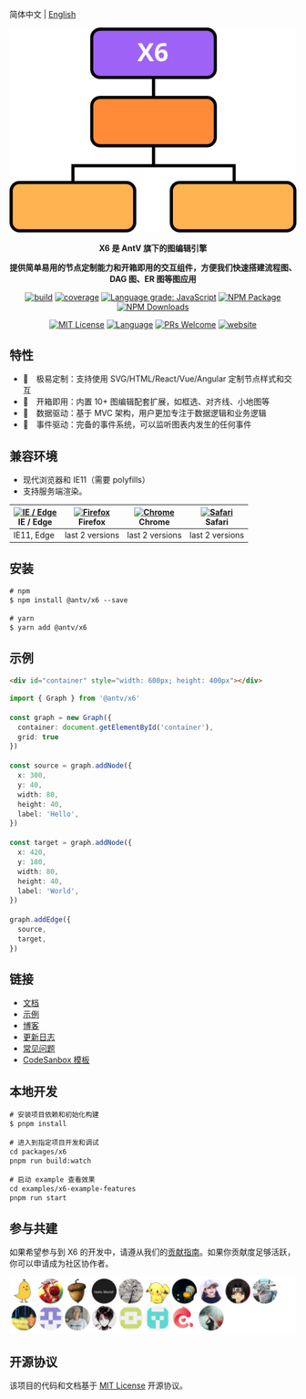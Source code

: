 简体中文 | [English](/README.en-us.md)

<p align="center"><img alt="flow" src="/flow.svg"></p>

<p align="center"><strong>X6 是 AntV 旗下的图编辑引擎</strong></p>
<p align="center"><strong>提供简单易用的节点定制能力和开箱即用的交互组件，方便我们快速搭建流程图、DAG 图、ER 图等图应用</strong></p>

<p align="center">
<a href="https://github.com/antvis/X6/actions/workflows/ci.yml"><img alt="build" src="https://img.shields.io/github/workflow/status/antvis/x6/%F0%9F%91%B7%E3%80%80CI/master?logo=github&style=flat-square"></a>
<a href="https://app.codecov.io/gh/antvis/X6"><img alt="coverage" src="https://img.shields.io/codecov/c/gh/antvis/x6?logo=codecov&style=flat-square&token=15CO54WYUV"></a>
<a href="https://lgtm.com/projects/g/antvis/x6/context:javascript"><img alt="Language grade: JavaScript" src="https://img.shields.io/lgtm/grade/javascript/g/antvis/x6.svg?logo=lgtm&style=flat-square"></a>
<a href="https://www.npmjs.com/package/@antv/x6"><img alt="NPM Package" src="https://img.shields.io/npm/v/@antv/x6.svg?style=flat-square"></a>
<a href="https://www.npmjs.com/package/@antv/x6"><img alt="NPM Downloads" src="https://img.shields.io/npm/dm/@antv/x6?logo=npm&style=flat-square"></a>
</p>

<p align="center">
<a href="/LICENSE"><img src="https://img.shields.io/github/license/antvis/x6?style=flat-square" alt="MIT License"></a>
<a href="https://www.typescriptlang.org"><img alt="Language" src="https://img.shields.io/badge/language-TypeScript-blue.svg?style=flat-square"></a>
<a href="https://github.com/antvis/x6/pulls"><img alt="PRs Welcome" src="https://img.shields.io/badge/PRs-Welcome-brightgreen.svg?style=flat-square"></a>
<a href="https://x6.antv.vision"><img alt="website" src="https://img.shields.io/static/v1?label=&labelColor=505050&message=website&color=0076D6&style=flat-square&logo=google-chrome&logoColor=0076D6"></a>
</p>

## 特性

- 🌱　极易定制：支持使用 SVG/HTML/React/Vue/Angular 定制节点样式和交互
- 🚀　开箱即用：内置 10+ 图编辑配套扩展，如框选、对齐线、小地图等
- 🧲　数据驱动：基于 MVC 架构，用户更加专注于数据逻辑和业务逻辑
- 💯　事件驱动：完备的事件系统，可以监听图表内发生的任何事件

## 兼容环境

- 现代浏览器和 IE11（需要 polyfills）
- 支持服务端渲染。

| [<img src="https://raw.githubusercontent.com/alrra/browser-logos/master/src/edge/edge_48x48.png" alt="IE / Edge" width="24px" height="24px" />](http://godban.github.io/browsers-support-badges/)<br>IE / Edge | [<img src="https://raw.githubusercontent.com/alrra/browser-logos/master/src/firefox/firefox_48x48.png" alt="Firefox" width="24px" height="24px" />](http://godban.github.io/browsers-support-badges/)<br>Firefox | [<img src="https://raw.githubusercontent.com/alrra/browser-logos/master/src/chrome/chrome_48x48.png" alt="Chrome" width="24px" height="24px" />](http://godban.github.io/browsers-support-badges/)<br>Chrome | [<img src="https://raw.githubusercontent.com/alrra/browser-logos/master/src/safari/safari_48x48.png" alt="Safari" width="24px" height="24px" />](http://godban.github.io/browsers-support-badges/)<br>Safari |
|----------------------------------------------------------------------------------------------------------------------------------------------------------------------------------------------------------------|------------------------------------------------------------------------------------------------------------------------------------------------------------------------------------------------------------------|--------------------------------------------------------------------------------------------------------------------------------------------------------------------------------------------------------------|--------------------------------------------------------------------------------------------------------------------------------------------------------------------------------------------------------------|
| IE11, Edge                                                                                                                                                                                                     | last 2 versions                                                                                                                                                                                                  | last 2 versions                                                                                                                                                                                              | last 2 versions                                                                                                                                                                                              |

## 安装

```shell
# npm
$ npm install @antv/x6 --save

# yarn
$ yarn add @antv/x6
```

## 示例

```html
<div id="container" style="width: 600px; height: 400px"></div>
```

```ts
import { Graph } from '@antv/x6'

const graph = new Graph({
  container: document.getElementById('container'),
  grid: true
})

const source = graph.addNode({
  x: 300,
  y: 40,
  width: 80,
  height: 40,
  label: 'Hello',
})

const target = graph.addNode({
  x: 420,
  y: 180,
  width: 80,
  height: 40,
  label: 'World',
})

graph.addEdge({
  source,
  target,
})
```

## 链接

- [文档](https://x6.antv.vision/zh/docs/tutorial/about)
- [示例](https://x6.antv.vision/zh/examples/gallery)
- [博客](https://www.yuque.com/antv/x6/gcinvi)
- [更新日志](https://www.yuque.com/antv/x6/bbfu6r)
- [常见问题](https://www.yuque.com/antv/x6/be9pfx)
- [CodeSanbox 模板](https://codesandbox.io/s/qosj0?file=/src/app.tsx)

## 本地开发

```shell
# 安装项目依赖和初始化构建
$ pnpm install

# 进入到指定项目开发和调试
cd packages/x6
pnpm run build:watch

# 启动 example 查看效果
cd examples/x6-example-features
pnpm run start
```

## 参与共建

如果希望参与到 X6 的开发中，请遵从我们的[贡献指南](/CONTRIBUTING.zh-CN.md)。如果你贡献度足够活跃，你可以申请成为社区协作者。

<a href="https://github.com/antvis/x6/graphs/contributors">
  <img src="/CONTRIBUTORS.svg" alt="Contributors" width="740" />
</a>

## 开源协议

该项目的代码和文档基于 [MIT License](/LICENSE) 开源协议。
